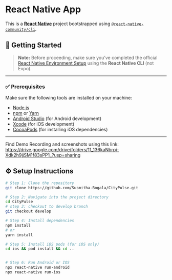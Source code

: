 # React Native App

This is a [**React Native**](https://reactnative.dev) project bootstrapped using [`@react-native-community/cli`](https://github.com/react-native-community/cli).

## 🚀 Getting Started

> **Note:** Before proceeding, make sure you’ve completed the official [React Native Environment Setup](https://reactnative.dev/docs/environment-setup) using the **React Native CLI** (not Expo).

---

### ✅ Prerequisites

Make sure the following tools are installed on your machine:

- [Node.js](https://nodejs.org/)
- [npm](https://www.npmjs.com/) or [Yarn](https://yarnpkg.com/)
- [Android Studio](https://developer.android.com/studio) (for Android development)
- [Xcode](https://developer.apple.com/xcode/) (for iOS development)
- [CocoaPods](https://guides.cocoapods.org/using/getting-started.html) (for installing iOS dependencies)

---

Find Demo Recording and screenshots using this link:  https://drive.google.com/drive/folders/11_136kaNbrpi-Xdk2h9jjSM1f83sPP1_?usp=sharing
## ⚙️ Setup Instructions

```bash
# Step 1: Clone the repository
git clone https://github.com/Susmitha-Bogala/CityPulse.git

# Step 2: Navigate into the project directory
cd CityPulse
# step 3: checkout to develop branch
git checkout develop

# Step 4: Install dependencies
npm install
# or
yarn install

# Step 5: Install iOS pods (for iOS only)
cd ios && pod install && cd ..


# Step 6: Run Android or IOS
npx react-native run-android
npx react-native run-ios


```
